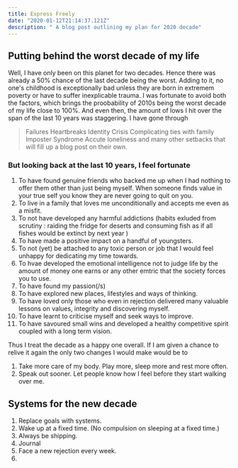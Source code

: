 ```yaml
---
title: Express Freely
date: "2020-01-12T21:14:37.121Z"
description: " A blog post outlining my plan for 2020 decade"
---
```


## Putting behind the worst decade of my life
Well, I have only been on this planet for two decades. Hence there was already a 50% chance of the last decade being the worst. Adding to it, no one's childhood is exceptionally bad unless they are born in extremem poverty or have to suffer inexplicable trauma. I was fortunate to avoid both the factors, which brings the proobability of 2010s being the worst decade of my life close to 100%. And even then, the amount of lows I hit over the span of the last 10 years was staggering. I have gone through
 >Failures
 >Heartbreaks
 >Identity Crisis
 >Complicating ties with family
 > Imposter Syndrome
 > Accute loneliness
 and many other setbacks that will fill up a blog post on their own. 

 ### But looking back at the last 10 years, I feel fortunate
1. To have found genuine friends who backed me up when I 
 had nothing to offer them other than just being myself. When someone finds value in your true self you know they are never going to quit on you.
1. To live in a family that loves me unconditionally and accepts me even as a misfit.
2. To  not have developed any harmful addictions (habits exluded from scrutiny : raiding the fridge for deserts and consuming fish as if all fishes would be extinct by next year )
3. To have made a positive impact on a handful of youngsters.
4. To not (yet) be attached to any toxic person or job that I would feel unhappy for dedicating my time towards.
5. To hvae developed the emotional intelligence not to judge life by the amount of money one earns or any other emtric that the society forces you to use. 
6. To have found my passion(/s) 
7. To have explored new places, lifestyles and ways of thinking.
8. To have loved only those who even in rejection delivered many valuable lessons on values, integrity and discovering myself.
9.  To have learnt to criticise myself and seek ways to improve. 
10. To have savoured small wins and developed a healthy competitive spirit coupled with a long term vision.

Thus I treat the decade as a happy one overall. If I am given a chance to relive it again the only two changes I would make would be to 
1. Take more care of my body. Play more, sleep more and rest more often.
2. Speak out sooner. Let people know how I feel before they start walking over me.

## Systems for the new decade

1. Replace goals with systems.
2. Wake up at a fixed time. (No compulsion on sleeping at a fixed time.)
3. Always be shipping.
4. Journal
5. Face a new rejection every week.
6. 

